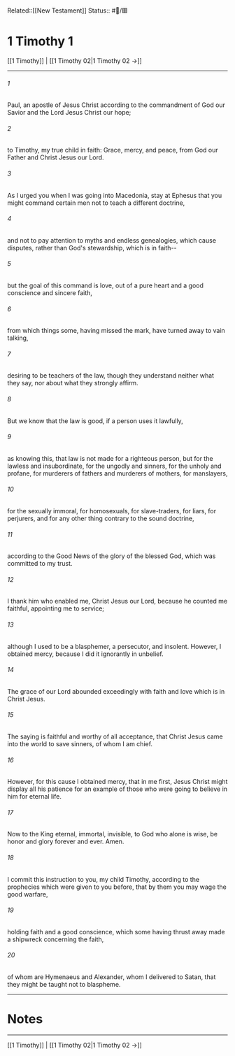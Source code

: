 Related::[[New Testament]]
Status:: #📖/🟥
# 1 Timothy 1

[[1 Timothy]] | [[1 Timothy 02|1 Timothy 02 →]]
***



###### 1 
Paul, an apostle of Jesus Christ according to the commandment of God our Savior and the Lord Jesus Christ our hope; 

###### 2 
to Timothy, my true child in faith: Grace, mercy, and peace, from God our Father and Christ Jesus our Lord. 

###### 3 
As I urged you when I was going into Macedonia, stay at Ephesus that you might command certain men not to teach a different doctrine, 

###### 4 
and not to pay attention to myths and endless genealogies, which cause disputes, rather than God's stewardship, which is in faith-- 

###### 5 
but the goal of this command is love, out of a pure heart and a good conscience and sincere faith, 

###### 6 
from which things some, having missed the mark, have turned away to vain talking, 

###### 7 
desiring to be teachers of the law, though they understand neither what they say, nor about what they strongly affirm. 

###### 8 
But we know that the law is good, if a person uses it lawfully, 

###### 9 
as knowing this, that law is not made for a righteous person, but for the lawless and insubordinate, for the ungodly and sinners, for the unholy and profane, for murderers of fathers and murderers of mothers, for manslayers, 

###### 10 
for the sexually immoral, for homosexuals, for slave-traders, for liars, for perjurers, and for any other thing contrary to the sound doctrine, 

###### 11 
according to the Good News of the glory of the blessed God, which was committed to my trust. 

###### 12 
I thank him who enabled me, Christ Jesus our Lord, because he counted me faithful, appointing me to service; 

###### 13 
although I used to be a blasphemer, a persecutor, and insolent. However, I obtained mercy, because I did it ignorantly in unbelief. 

###### 14 
The grace of our Lord abounded exceedingly with faith and love which is in Christ Jesus. 

###### 15 
The saying is faithful and worthy of all acceptance, that Christ Jesus came into the world to save sinners, of whom I am chief. 

###### 16 
However, for this cause I obtained mercy, that in me first, Jesus Christ might display all his patience for an example of those who were going to believe in him for eternal life. 

###### 17 
Now to the King eternal, immortal, invisible, to God who alone is wise, be honor and glory forever and ever. Amen. 

###### 18 
I commit this instruction to you, my child Timothy, according to the prophecies which were given to you before, that by them you may wage the good warfare, 

###### 19 
holding faith and a good conscience, which some having thrust away made a shipwreck concerning the faith, 

###### 20 
of whom are Hymenaeus and Alexander, whom I delivered to Satan, that they might be taught not to blaspheme.

---
# Notes


***
[[1 Timothy]] | [[1 Timothy 02|1 Timothy 02 →]]
